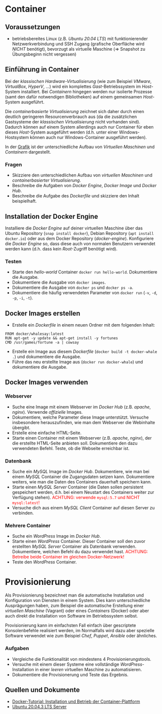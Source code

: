 # Container

## Voraussetzungen
* betriebsbereites Linux (z.B. _Ubuntu 20.04 LTS_) mit funktionierender Netzwerkverbindung und SSH Zugang (grafische Oberfläche wird _NICHT_ benötigt), bevorzugt als virtuelle Maschine (=> Snapshot zu Übungsbeginn nicht vergessen)

## Einführung in Container
Bei der _klassischen Hardware-Virtualisierung_ (wie zum Beispiel _VMware_, _VirtualBox_, _HyperV_, ...) wird ein komplettes _Gast_-Betriebssystem im _Host_-System installiert. Bei _Containern_ hingegen werden nur isolierte Prozesse (samt den dafür notwendigen Bibliotheken) auf einem gemeinsamen _Host_-System ausgeführt.

Die _containerbasierte Virtualisierung_ zeichnet sich daher durch einen deutlich geringeren Resourcenverbrauch aus (da die zusätzlichen Gastsysteme der _klassischen Virtualisierung_ nicht vorhanden sind). Dadurch können auf einem System allerdings auch nur Container für eben dieses _Host_-System ausgeführt werden (d.h. unter einer Windows-Hostsystem können auch nur Windows-Container ausgeführt werden).

In der [Grafik](https://www.ionos.de/digitalguide/fileadmin/DigitalGuide/Screenshots/DE-virtuelle-maschinen.png) ist der unterschiedliche Aufbau von _Virtuellen Maschinen_ und _Containern_ dargestellt.
 

### Fragen
* Skizziere den unterschiedlichen Aufbau von _virtuellen Maschinen_ und _containerbasierter Virtualisierung_.
* Beschreibe die Aufgaben von _Docker Engine_, _Docker Image_ und _Docker Hub_.
* Beschreibe die Aufgabe des _Dockerfile_ und skizziere den Inhalt beispielhaft.
 

## Installation der Docker Engine
Installiere die _Docker Engine_ auf deiner virtuellen Maschine über das Ubuntu Repository (`snap install docker`), Debian Repository (`apt install docker.io`) oder aus dem Docker Repository (_docker-engine_). Konfiguriere die _Docker Engine_ so, dass diese auch von normalen Benutzern verwendet werden kann (d.h. dass kein _Root_-Zugriff benötigt wird).
 

### Testen
* Starte den _hello-world_ Container `docker run hello-world`. Dokumentiere die Ausgabe.
* Dokumentiere die Ausgabe von `docker images`.
* Dokumentiere die Ausgabe von `docker ps` und `docker ps -a`.
* Dokumentiere die häufig verwendeten Parameter von `docker run` (`-v`, `-d`, `-p`, `-i`, `-t`).

## Docker Images erstellen
* Erstelle ein _Dockerfile_ in einem neuen Ordner mit dem folgenden Inhalt:
```
FROM docker/whalesay:latest
RUN apt-get -y update && apt-get install -y fortunes
CMD /usr/games/fortune -a | cowsay

```

* Erstelle ein Image aus diesem _Dockerfile_ (`docker build -t docker-whale .`) und dokumentiere die Ausgabe.
* Führe das neu erstellte Image aus (`docker run docker-whale`) und dokumentiere die Ausgabe.

## Docker Images verwenden

### Webserver
* Suche eine Image mit einem Webserver im _Docker Hub_ (z.B. _apache_, _nginx_). Verwende _offizielle_ Images.
* Dokumentiere, welche Parameter diese Image unterstützt. Versuche insbesondere herauszufinden, wie man dem Webserver die Webinhalte übergibt.
* Erstelle eine einfache HTML-Seite.
* Starte einen Container mit einem Webserver (z.B. _apache_, _nginx_), der die erstellte HTML-Seite anbieten soll. Dokumentiere den dazu verwendeten Befehl. Teste, ob die Webseite erreichbar ist.
 

### Datenbank
* Suche ein _MySQL_ Image im _Docker Hub_. Dokumentiere, wie man bei einem _MySQL_ Container die Zugangsdaten setzen kann. Dokumentiere weiters, wie man die Daten des Containers dauerhaft speichern kann.
* Starte einen _MySQL Server_ Container (die Daten sollen persistent gespeichert werden, d.h. bei einem Neustart des Containers weiter zur Verfügung stehen). <span style="color:red">ACHTUNG: verwende `mysql:5.7` und NICHT `mysql:latest`!</span>
* Versuche dich aus einem _MySQL Client_ Container auf diesen Server zu verbinden.
 

### Mehrere Container
* Suche ein _WordPress_ Image im _Docker Hub_.
* Starte einen _WordPress_ Container. Dieser Container soll den zuvor erstellten _MySQL Server_ Container als Datenbank verwenden. Dokumentiere, welchen Befehl du dazu verwendet hast. <span style="color:red">ACHTUNG: Betreibe beide Container im gleichen Docker-Netzwerk!</span>
* Teste den _WordPress_ Container.
 

# Provisionierung
Als Provisionierung bezeichnet man die automatische Installation und Konfiguration von Diensten in einem System. Dies kann unterschiedliche Ausprägungen haben, zum Beispiel die automatische Erstellung einer _virtuellen Maschine_ (Vagrant) oder eines _Containers_ (Docker) oder aber auch direkt die Installation von Software im Betriebssystem selbst.

Provisionierung kann im einfachsten Fall einfach über gescriptete Konsolenbefehle realisiert werden, im Normalfalls wird dazu aber spezielle Software verwendet wie zum Beispiel _Chef_, _Puppet_, _Ansible_ oder ähnliches.

 

### Aufgaben
* Vergleiche die Funktionalität von mindestens 4 Provisionierungstools.
* Versuche mit einem dieser Systeme eine vollständige _WordPress_-Installation in einer _leeren_ virtuellen Maschine zu automatisieren.
* Dokumentiere die Provisionerung und Teste das Ergebnis.


## Quellen und Dokumente
* [Docker-Tutorial: Installation und Betrieb der Container-Plattform](https://www.ionos.de/digitalguide/server/konfiguration/docker-tutorial-installation-und-erste-schritte/)
* [Ubuntu 20.04.3 LTS Server](https://ubuntu.com/download/server)

